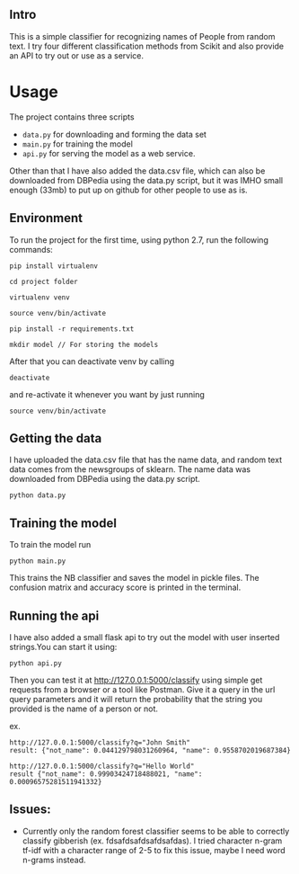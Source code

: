 Intro
-----
This is a simple classifier for recognizing names of People from random text.
I try four different classification methods from Scikit and also provide an
API to try out or use as a service.

Usage
=====
The project contains three scripts

  - `data.py` for downloading and forming the data set
  - `main.py` for training the model
  - `api.py` for serving the model as a web service.

Other than that I have also added the data.csv file, which can also be
downloaded from DBPedia using the data.py script, but it was IMHO small enough
(33mb) to put up on github for other people to use as is.

Environment
-----------
To run the project for the first time, using python 2.7, run the following
commands:

    pip install virtualenv

    cd project folder

    virtualenv venv

    source venv/bin/activate

    pip install -r requirements.txt

    mkdir model // For storing the models

After that you can deactivate venv by calling

    deactivate

and re-activate it whenever you want by just running

    source venv/bin/activate


Getting the data
----------------
I have uploaded the data.csv file that has the name data, and random text data
comes from the newsgroups of sklearn. The name data was downloaded from DBPedia
using the data.py script.

    python data.py

Training the model
------------------
To train the model run

    python main.py

This trains the NB classifier and saves the model in pickle files. The
confusion matrix and accuracy score is printed in the terminal.

Running the api
---------------
I have also added a small flask api to try out the model with user inserted
strings.You can start it using:

    python api.py

Then you can test it at http://127.0.0.1:5000/classify using simple get
requests from a browser or a tool like Postman. Give it a query in the url
query parameters and it will return the probability that the string you
provided is the name of a person or not.

  ex.

    http://127.0.0.1:5000/classify?q="John Smith"
    result: {"not_name": 0.044129798031260964, "name": 0.9558702019687384}

    http://127.0.0.1:5000/classify?q="Hello World"
    result {"not_name": 0.99903424718488021, "name": 0.00096575281511941332}


Issues:
-------

  - Currently only the random forest classifier seems to be able to correctly
  classify gibberish (ex. fdsafdsafdsafdsafdas). I tried character n-gram tf-idf
  with a character range of 2-5 to fix this issue, maybe I need word n-grams
  instead.
